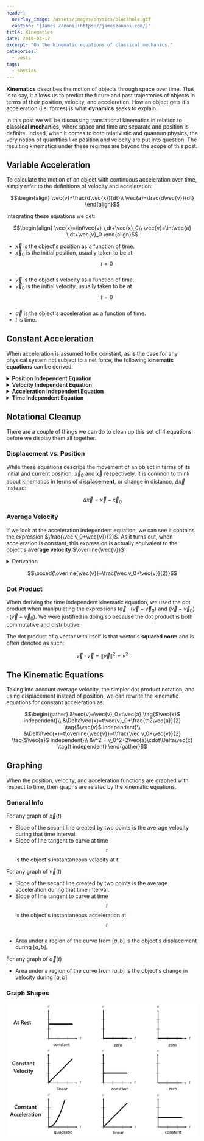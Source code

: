 ```yaml
---
header:
  overlay_image: /assets/images/physics/blackhole.gif
  caption: "[James Zanoni](https://jameszanoni.com/)"
title: Kinematics
date: 2018-03-17
excerpt: "On the kinematic equations of classical mechanics."
categories:
  - posts
tags: 
  - physics
---
```

<!-- Make vectors bold rather than arrow headed -->
$\renewcommand{\vec}[1]{\mathbf{#1}}$

**Kinematics** describes the motion of objects through space over time. That is to say, it allows us to predict the future and past trajectories of objects in terms of their position, velocity, and acceleration. How an object gets it's acceleration (i.e. forces) is what **dynamics** seeks to explain.

In this post we will be discussing translational kinematics in relation to **classical mechanics**, where space and time are separate and position is definite. Indeed, when it comes to both relativistic and quantum physics, the very notion of quantities like position and velocity are put into question. The resulting kinematics under these regimes are beyond the scope of this post.

## Variable Acceleration
To calculate the motion of an object with continuous acceleration over time, simply refer to the definitions of velocity and acceleration:

$$\begin{align}
\vec{v}=\frac{d\vec{x}}{dt}\\
\vec{a}=\frac{d\vec{v}}{dt}
\end{align}$$

Integrating these equations we get:

$$\begin{align}
\vec{x}=\int\vec{v} \,dt+\vec{x}_0\\
\vec{v}=\int\vec{a} \,dt+\vec{v}_0
\end{align}$$

- $\vec{x}$ is the object's position as a function of time.
- $\vec{x}_0$ is the initial position, usually taken to be at $$t=0$$.
- $\vec{v}$ is the object's velocity as a function of time.
- $\vec{v}_0$ is the initial velocity, usually taken to be at $$t=0$$.
- $\vec{a}$ is the object's acceleration as a function of time.
- $t$ is time.

## Constant Acceleration
When acceleration is assumed to be constant, as is the case for any physical system not subject to a net force, the following **kinematic equations** can be derived:

<details>
<summary><strong>Position Independent Equation</strong></summary>
<p>$$\begin{align}
\vec{v}&=\int\vec{a} \,dt+\vec{v}_0 \tag{integral def. of $\vec{v}$}\\
&=\vec{a}\int dt+\vec{v}_0 \tag{$\vec{a}$ is constant}\\
&=t\vec{a}+\vec{v}_0
\end{align}$$</p>
<p>$$\boxed{\vec{v}=\vec{v}_0+t\vec{a}}$$</p>
</details>

<details>
<summary><strong>Velocity Independent Equation</strong></summary>
<p>$$\begin{align}
\vec{v}&=t\vec{a}+\vec{v}_0 \tag{$\vec{x}$ independent Eq.}\\
\vec{x}&=\int\vec{v} \,dt+\vec{x}_0 \tag{integral def. of $\vec{x}$}\\
&=\int(t\vec{a}+\vec{v}_0) \,dt+\vec{x}_0\tag{plug in $\vec v$}\\
&=\int t\vec{a}\,dt + \int\vec{v}_0 \,dt+\vec{x}_0 \\
&=\vec{a}\int t \,dt + t\vec{v}_0+\vec{x}_0 \tag{$\vec{a}$ is constant}\\
&=\frac{t^2\vec{a}}{2}+t\vec{v}_0+\vec{x}_0
\end{align}$$</p>
<p>$$\boxed{\vec{x}=\vec{x}_0+t\vec{v}_0+\frac{t^2\vec{a}}{2}}$$</p>
</details>

<details>
<summary><strong>Acceleration Independent Equation</strong></summary>
<p>$$\begin{align}
\vec{v}&=t\vec{a}+\vec{v}_0 \tag{$\vec{x}$ independent Eq.}\\
\vec{a}&=\frac{\vec{v}-\vec v_0}{t}\tag{solve for $\vec a$}\\
\vec{x}&=\frac{t^2\vec{a}}{2}+t\vec{v}_0+\vec{x}_0 \tag{$\vec{v}$ independent Eq.}\\
&=\frac{t^2\frac{\vec{v}-\vec v_0}{t}}{2}+t\vec{v}_0+\vec{x}_0\tag{plug in $\vec a$}\\
&=t\frac{\vec v_0+\vec{v}}{2}+\vec{x}_0
\end{align}$$</p>
<p>$$\boxed{\vec{x}=\vec{x}_0+t\frac{\vec v_0+\vec{v}}{2}}$$</p>
</details>

<details>
<summary><strong>Time Independent Equation</strong></summary>
<p>$$\begin{align}
\vec{v}&=t\vec{a}+\vec{v}_0 \tag{$\vec{x}$ independent Eq.}\\
{\vec{a}}t&=\vec{v}-\vec{v}_0\tag{rearrange}\\
\vec{x}&=t\frac{\vec v_0+\vec{v}}{2}+\vec{x}_0 \tag{$\vec{a}$ independent Eq.}\\
2(\vec{x}-\vec{x}_0)&=t(\vec{v}+\vec{v}_0)\tag{rearrange}\\
2\vec{a}\cdot(\vec{x}-\vec{x}_0)&=t\vec{a}\cdot (\vec{v}+\vec{v}_0)\tag{dot product w/ $\vec a$}\\
&=(\vec{v}-\vec{v}_0)\cdot(\vec{v}+\vec{v}_0)\tag{plug in $t\vec a$}\\
&=\vec{v} \cdot \vec{v} - \vec{v}_0 \cdot \vec{v}_0 \tag{foil dot product}\\
&=\left \| \vec{v} \right \|^2-\left \| \vec{v}_0 \right \|^2\\
\end{align}$$</p>

<p>$$\boxed{\left \| \vec{v} \right \|^2 = 2\vec{a}\cdot(\vec{x}-\vec{x}_0)+\left \| \vec{v}_0 \right \|^2}$$</p>
</details>

## Notational Cleanup
There are a couple of things we can do to clean up this set of 4 equations before we display them all together.

### Displacement vs. Position
While these equations describe the movement of an object in terms of its initial and current position, $\vec{x}_0$ and $\vec{x}$ respectively, it is common to think about kinematics in terms of **displacement**, or change in distance, $\Delta\vec{x}$ instead:

$$\Delta\vec{x}=\vec{x}-\vec{x}_0$$

### Average Velocity
If we look at the acceleration independent equation, we can see it contains the expression $\frac{\vec v_0+\vec{v}}{2}$. As it turns out, when acceleration is constant, this expression is actually equivalent to the object's **average velocity** $\overline{\vec{v}}$:

<details>
<summary>Derivation</summary>
<p>$$\begin{align}
\overline{\vec{v}}&=\frac{\vec{x}-\vec{x}_0}{t} \tag{def. of $\overline{\vec{v}}$}\\
t\overline{\vec{v}}&=\vec{x}-\vec{x}_0\\
\vec{x}-\vec{x}_0&=\frac{t^2\vec{a}}{2}+t\vec{v}_0 \tag{$\vec{v}$ independent Eq.}\\
t\overline{\vec{v}}&=\frac{t^2\vec{a}}{2}+t\vec{v}_0\\
\overline{\vec{v}}&=\frac{t\vec{a}}{2}+\vec{v}_0\\
\vec{v}&=t\vec{a}+\vec{v}_0 \tag{$\vec{x}$ independent Eq.}\\
t\vec{a}&=\vec{v}-\vec{v}_0\\
\overline{\vec{v}}&=\frac{\vec{v}-\vec{v}_0}{2}+\vec{v}_0=\frac{\vec v_0+\vec{v}}{2}
\end{align}$$</p>
</details>

$$\boxed{\overline{\vec{v}}=\frac{\vec v_0+\vec{v}}{2}}$$

### Dot Product
When deriving the time independent kinematic equation, we used the dot product when manipulating the expressions $t\vec{a}\cdot(\vec{v}+\vec{v}_0)$ and $(\vec{v}-\vec{v}_0)\cdot(\vec{v}+\vec{v}_0)$. We were justified in doing so because the dot product is both commutative and distributive.

The dot product of a vector with itself is that vector's **squared norm** and is often denoted as such:

$$\vec{v}\cdot\vec{v}=\left \| \vec{v} \right \|^2=v^2$$

## The Kinematic Equations
Taking into account average velocity, the simpler dot product notation, and using displacement instead of position, we can rewrite the kinematic equations for constant acceleration as:

$$\begin{gather}
&\vec{v}=\vec{v}_0+t\vec{a} \tag{$\vec{x}$ independent}\\
&\Delta\vec{x}=t\vec{v}_0+\frac{t^2\vec{a}}{2} \tag{$\vec{v}$ independent}\\
&\Delta\vec{x}=t\overline{\vec{v}}=t\frac{\vec v_0+\vec{v}}{2} \tag{$\vec{a}$ independent}\\
&v^2 = v_0^2+2\vec{a}\cdot\Delta\vec{x} \tag{t independent}
\end{gather}$$

<!-- #### Note on Applicability of Kinematic Equations
It is important to note that the kinematic equations apply to all systems of 3 variables $x, \frac{dx}{dt}$, and $\frac{d^2x}{dt^2}$ as long as $$\frac{d^2x}{dt^2}$$ is constant. For example, $x$ could represent the  -->

## Graphing
When the position, velocity, and acceleration functions are graphed with respect to time, their graphs are related by the kinematic equations.

### General Info
For any graph of $\vec{x}(t)$
- Slope of the secant line created by two points is the average velocity during that time interval.
- Slope of line tangent to curve at time $$t$$ is the object's instantaneous velocity at $t$.

For any graph of $\vec{v}(t)$
- Slope of the secant line created by two points is the average acceleration during that time interval.
- Slope of line tangent to curve at time $$t$$ is the object's instantaneous acceleration at $$t$$.
- Area under a region of the curve from $[a,b]$ is the object's displacement during $[a,b]$.

For any graph of $\vec{a}(t)$
- Area under a region of the curve from $[a,b]$ is the object's change in velocity during $[a,b]$.

### Graph Shapes
![graphs](/assets/images/physics/kinematics.png?style=centerme)
